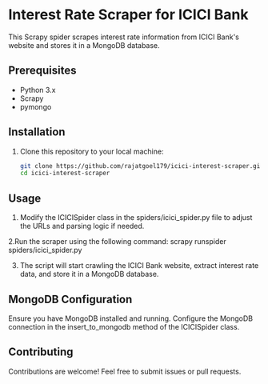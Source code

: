 # Interest Rate Scraper for ICICI Bank

This Scrapy spider scrapes interest rate information from ICICI Bank's website and stores it in a MongoDB database.

## Prerequisites

- Python 3.x
- Scrapy
- pymongo

## Installation

1. Clone this repository to your local machine:
   ```bash
   git clone https://github.com/rajatgoel179/icici-interest-scraper.git
   cd icici-interest-scraper
   
## Usage
1. Modify the ICICISpider class in the spiders/icici_spider.py file to adjust the URLs and parsing logic if needed.

2.Run the scraper using the following command:
scrapy runspider spiders/icici_spider.py

3. The script will start crawling the ICICI Bank website, extract interest rate data, and store it in a MongoDB database.

## MongoDB Configuration
Ensure you have MongoDB installed and running. Configure the MongoDB connection in the insert_to_mongodb method of the ICICISpider class.

## Contributing
Contributions are welcome! Feel free to submit issues or pull requests.

